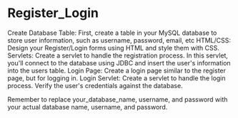 # Register_Login
Create Database Table: First, create a table in your MySQL database to store user information, such as username, password, email, etc
HTML/CSS: Design your Register/Login forms using HTML and style them with CSS.
Servlets: Create a servlet to handle the registration process. In this servlet, you'll connect to the database using JDBC and insert the user's information into the users table.
Login Page: Create a login page similar to the register page, but for logging in.
Login Servlet: Create a servlet to handle the login process. Verify the user's credentials against the database.

Remember to replace your_database_name, username, and password with your actual database name, username, and password.

